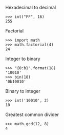 Hexadecimal to decimal
```
>>> int("FF", 16)
255
```

Factorial
```
>>> import math
>>> math.factorial(4)
24
```


Integer to binary
```
>>> "{0:b}".format(18)
'10010'
>>> bin(18)
'0b10010'
```

Binary to integer
```
>>> int('10010', 2)
18
```

Greatest common divider
```
>>> math.gcd(12, 8)
4
```
